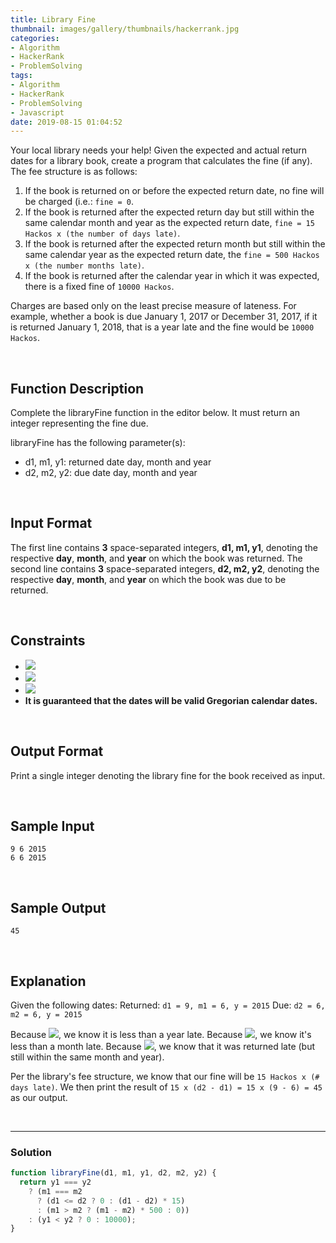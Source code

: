 ```yaml
---
title: Library Fine
thumbnail: images/gallery/thumbnails/hackerrank.jpg
categories:
- Algorithm
- HackerRank
- ProblemSolving
tags:
- Algorithm
- HackerRank
- ProblemSolving
- Javascript
date: 2019-08-15 01:04:52
---
```

  
  
Your local library needs your help! Given the expected and actual return dates for a library book, create a program that calculates the fine (if any). The fee structure is as follows:

1. If the book is returned on or before the expected return date, no fine will be charged (i.e.: `fine = 0`.
2. If the book is returned after the expected return day but still within the same calendar month and year as the expected return date, `fine = 15 Hackos x (the number of days late)`.
3. If the book is returned after the expected return month but still within the same calendar year as the expected return date, the `fine = 500 Hackos x (the number months late)`.
4. If the book is returned after the calendar year in which it was expected, there is a fixed fine of `10000 Hackos`.

Charges are based only on the least precise measure of lateness. For example, whether a book is due January 1, 2017 or December 31, 2017, if it is returned January 1, 2018, that is a year late and the fine would be `10000 Hackos`.

<br/>
<!-- more -->

## Function Description

Complete the libraryFine function in the editor below. It must return an integer representing the fine due.

libraryFine has the following parameter(s):

- d1, m1, y1: returned date day, month and year
- d2, m2, y2: due date day, month and year

<br/>

## Input Format

The first line contains **3** space-separated integers, **d1, m1, y1**, denoting the respective **day**, **month**, and **year** on which the book was returned. 
The second line contains **3** space-separated integers, **d2, m2, y2**, denoting the respective **day**, **month**, and **year** on which the book was due to be returned.

<br/>

## Constraints

- ![](https://latex.codecogs.com/gif.latex?1\leq&space;d1,&space;d2\leq&space;31)
- ![](https://latex.codecogs.com/gif.latex?1\leq&space;dm1,&space;m2\leq&space;12)
- ![](https://latex.codecogs.com/gif.latex?1\leq&space;dy1,&space;y2\leq&space;3000)
- **It is guaranteed that the dates will be valid Gregorian calendar dates.**

<br/>

## Output Format

Print a single integer denoting the library fine for the book received as input.

<br/>

## Sample Input
```
9 6 2015
6 6 2015
```

<br/>

## Sample Output
```
45
```

<br/>

## Explanation

Given the following dates: 
Returned: `d1 = 9, m1 = 6, y = 2015`
Due: `d2 = 6, m2 = 6, y = 2015`

Because ![](https://latex.codecogs.com/gif.latex?y2&space;\equiv&space;y1), we know it is less than a year late. 
Because ![](https://latex.codecogs.com/gif.latex?m2&space;\equiv&space;m1), we know it's less than a month late. 
Because ![](https://latex.codecogs.com/gif.latex?d2<&space;d1), we know that it was returned late (but still within the same month and year).

Per the library's fee structure, we know that our fine will be `15 Hackos x (# days late)`. We then print the result of `15 x (d2 - d1) = 15 x (9 - 6) = 45` as our output.

<br/>

---

### Solution

```javascript
function libraryFine(d1, m1, y1, d2, m2, y2) {
  return y1 === y2
    ? (m1 === m2
      ? (d1 <= d2 ? 0 : (d1 - d2) * 15)
      : (m1 > m2 ? (m1 - m2) * 500 : 0))
    : (y1 < y2 ? 0 : 10000);
}
```